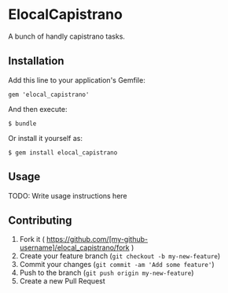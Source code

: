 # ElocalCapistrano

A bunch of handly capistrano tasks.

## Installation

Add this line to your application's Gemfile:

    gem 'elocal_capistrano'

And then execute:

    $ bundle

Or install it yourself as:

    $ gem install elocal_capistrano

## Usage

TODO: Write usage instructions here

## Contributing

1. Fork it ( https://github.com/[my-github-username]/elocal_capistrano/fork )
2. Create your feature branch (`git checkout -b my-new-feature`)
3. Commit your changes (`git commit -am 'Add some feature'`)
4. Push to the branch (`git push origin my-new-feature`)
5. Create a new Pull Request
